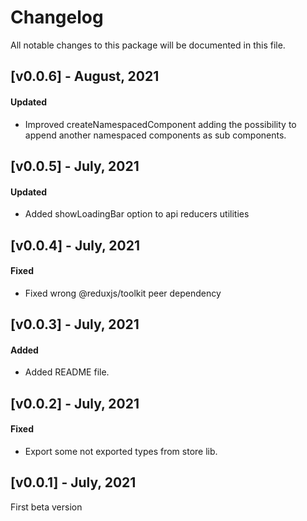 # Changelog

All notable changes to this package will be documented in this file.

## [v0.0.6] - August, 2021

#### Updated

- Improved createNamespacedComponent adding the possibility to append another namespaced components as sub components.

## [v0.0.5] - July, 2021

#### Updated

- Added showLoadingBar option to api reducers utilities

## [v0.0.4] - July, 2021

#### Fixed

- Fixed wrong @reduxjs/toolkit peer dependency

## [v0.0.3] - July, 2021

#### Added

- Added README file.

## [v0.0.2] - July, 2021

#### Fixed

- Export some not exported types from store lib.

## [v0.0.1] - July, 2021

First beta version
